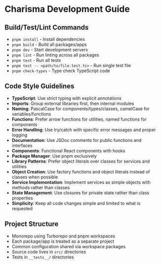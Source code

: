 # Charisma Development Guide

## Build/Test/Lint Commands
- `pnpm install` - Install dependencies
- `pnpm build` - Build all packages/apps
- `pnpm dev` - Start development servers
- `pnpm lint` - Run linting across all packages
- `pnpm test` - Run all tests
- `pnpm test -- <path/to/file.test.ts>` - Run single test file
- `pnpm check-types` - Type check TypeScript code

## Code Style Guidelines
- **TypeScript**: Use strict typing with explicit annotations
- **Imports**: Group external libraries first, then internal modules
- **Naming**: PascalCase for components/types/classes, camelCase for variables/functions
- **Functions**: Prefer arrow functions for utilities, named functions for components
- **Error Handling**: Use try/catch with specific error messages and proper logging
- **Documentation**: Use JSDoc comments for public functions and interfaces
- **Components**: Functional React components with hooks
- **Package Manager**: Use pnpm exclusively
- **Library Patterns**: Prefer object literals over classes for services and utilities
- **Object Creation**: Use factory functions and object literals instead of classes when possible
- **Service Implementation**: Implement services as simple objects with methods rather than classes
- **State Management**: Use closures for private state rather than class properties
- **Simplicity**: Keep all code changes simple and limited to what is requested

## Project Structure
- Monorepo using Turborepo and pnpm workspaces
- Each package/app is treated as a separate project
- Common configuration shared via workspace packages
- Source code lives in `src/` directories
- Tests in `__tests__/` directories